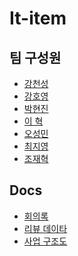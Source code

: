 # It-item

## 팀 구성원
- [강천성]()
- [강호영]()
- [박현진]()
- [이 혁]()
- [오성민]()
- [최지영]()
- [조재혁]()

## Docs
- [회의록](https://docs.google.com/document/d/1jKj9F88EA0vvr41oq_X8tVrLScisV4H8Mzz7Y3JWNPA/edit?usp=sharing)
- [리뷰 데이타](https://docs.google.com/spreadsheets/d/1VfEKgZt9eNA-BTBp-ewm1pfkqlalfgfnkfH_Y3qqUHc/edit?usp=sharing)
- [사업 구조도](https://docs.google.com/presentation/d/1RExVCPCvOARzewfxgjEMhUBZpxa6nZiFwxJmBYwOB1c/edit#slide=id.g57762a1b47_18_0)
